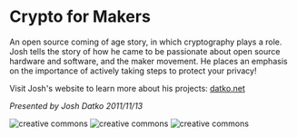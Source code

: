 # Crypto for Makers

An open source coming of age story, in which cryptography plays a role. Josh tells the story of how he came to be passionate about open source hardware and software, and the maker movement. He places an emphasis on the importance of actively taking steps to protect your privacy! 

Visit Josh's website to learn more about his projects: [datko.net](http://datko.net/)

*Presented by Josh Datko 2011/11/13*

![creative commons](https://raw.github.com/lovelandcreatorspace/presentations/master/crypto_for_makers/img/creativecommons.png) 
![creative commons](https://raw.github.com/lovelandcreatorspace/presentations/master/crypto_for_makers/img/tor.png) 
![creative commons](https://raw.github.com/lovelandcreatorspace/presentations/master/crypto_for_makers/img/opensource.png) 
